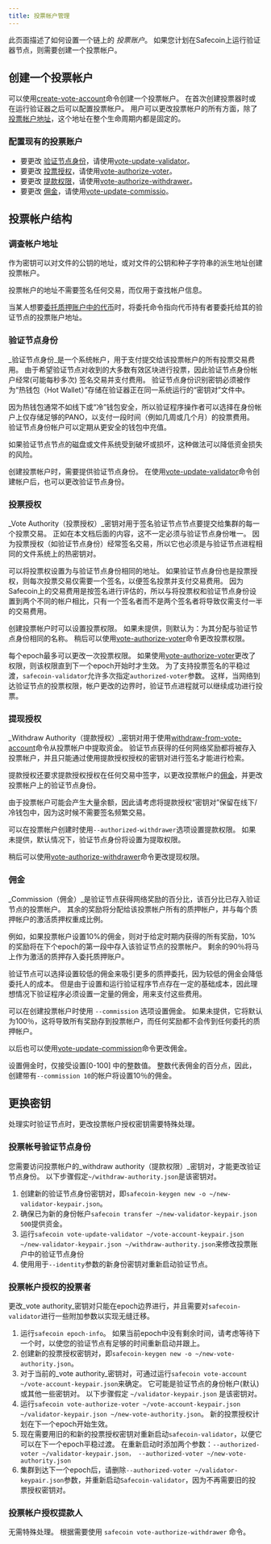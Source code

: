 ```yaml
---
title: 投票帐户管理
---
```


此页面描述了如何设置一个链上的 _投票账户_。  如果您计划在Safecoin上运行验证器节点，则需要创建一个投票帐户。

## 创建一个投票帐户
可以使用[create-vote-account](../cli/usage.md#solana-create-vote-account)命令创建一个投票帐户。 在首次创建投票器时或在运行验证器之后可以配置投票帐户。  用户可以更改投票帐户的所有方面，除了[投票帐户地址](#vote-account-address)，这个地址在整个生命周期内都是固定的。

### 配置现有的投票账户
 - 要更改 [验证节点身份](#validator-identity)，请使用[vote-update-validator](../cli/usage.md#solana-vote-update-validator)。
 - 要更改 [投票授权](#vote-authority)，请使用[vote-authorize-voter](../cli/usage.md#solana-vote-authorize-voter)。
 - 要更改 [提款权限](#withdraw-authority)，请使用[vote-authorize-withdrawer](../cli/usage.md#solana-vote-authorize-withdrawer)。
 - 要更改 [佣金](#commission)，请使用[vote-update-commissio](../cli/usage.md#solana-vote-update-commission)。

## 投票帐户结构

### 调查帐户地址
作为密钥可以对文件的公钥的地址，或对文件的公钥和种子字符串的派生地址创建投票帐户。

投票帐户的地址不需要签名任何交易，而仅用于查找帐户信息。

当某人想要[委托质押账户中的代币](../staking.md)时，将委托命令指向代币持有者要委托给其的验证节点的投票账户地址。

### 验证节点身份

_验证节点身份_是一个系统帐户，用于支付提交给该投票帐户的所有投票交易费用。 由于希望验证节点对收到的大多数有效区块进行投票，因此验证节点身份帐户经常(可能每秒多次) 签名交易并支付费用。  验证节点身份识别密钥必须被作为“热钱包（Hot Wallet）”存储在验证器正在同一系统运行的“密钥对”文件中。

因为热钱包通常不如线下或“冷”钱包安全，所以验证程序操作者可以选择在身份帐户上仅存储足够的PANO，以支付一段时间（例如几周或几个月）的投票费用。  验证节点身份帐户可以定期从更安全的钱包中充值。

如果验证节点节点的磁盘或文件系统受到破坏或损坏，这种做法可以降低资金损失的风险。

创建投票帐户时，需要提供验证节点身份。 在使用[vote-update-validator](../cli/usage.md#solana-vote-update-validator)命令创建帐户后，也可以更改验证节点身份。

### 投票授权

_Vote Authority（投票授权）_密钥对用于签名验证节点节点要提交给集群的每一个投票交易。  正如在本文档后面的内容，这不一定必须与验证节点身份唯一。  因为投票授权（如验证节点身份）经常签名交易，所以它也必须是与验证节点进程相同的文件系统上的热密钥对。

可以将投票权设置为与验证节点身份相同的地址。 如果验证节点身份也是投票授权，则每次投票交易仅需要一个签名，以便签名投票并支付交易费用。  因为Safecoin上的交易费用是按签名进行评估的，所以与将投票权和验证节点身份设置到两个不同的帐户相比，只有一个签名者而不是两个签名者将导致仅需支付一半的交易费用。

创建投票帐户时可以设置投票权限。  如果未提供，则默认为：为其分配与验证节点身份相同的名称。 稍后可以使用[vote-authorize-voter](../cli/usage.md#solana-vote-authorize-voter)命令更改投票权限。

每个epoch最多可以更改一次投票权限。  如果使用[vote-authorize-voter](../cli/usage.md#solana-vote-authorize-voter)更改了权限，则该权限直到下一个epoch开始时才生效。 为了支持投票签名的平稳过渡，`safecoin-validator`允许多次指定`authorized-voter`参数。  这样，当网络到达验证节点的投票权限，帐户更改的边界时，验证节点进程就可以继续成功进行投票。

### 提现授权

_Withdraw Authority（提款授权）_密钥对用于使用[withdraw-from-vote-account](../cli/usage.md#solana-withdraw-from-vote-account)命令从投票帐户中提取资金。  验证节点获得的任何网络奖励都将被存入投票帐户，并且只能通过使用提款授权授权的密钥对进行签名才能进行检索。

提款授权还要求提款授权授权在任何交易中签字，以更改投票帐户的[佣金](#commission)，并更改投票帐户上的验证节点身份。

由于投票帐户可能会产生大量余额，因此请考虑将提款授权“密钥对”保留在线下/冷钱包中，因为这时候不需要签名频繁交易。

可以在投票帐户创建时使用`--authorized-withdrawer`选项设置提款权限。  如果未提供，默认情况下，验证节点身份将设置为提取权限。

稍后可以使用[vote-authorize-withdrawer](../cli/usage.md#solana-vote-authorize-withdrawer)命令更改提现权限。

### 佣金

_Commission（佣金）_是验证节点获得网络奖励的百分比，该百分比已存入验证节点的投票帐户。  其余的奖励将分配给该投票帐户所有的质押帐户，并与每个质押帐户的激活质押权重成比例。

例如，如果投票帐户设置10%的佣金，则对于给定时期内获得的所有奖励，10%的奖励将在下个epoch的第一段中存入该验证节点的投票帐户。 剩余的90％将马上作为激活的质押存入委托质押账户。

验证节点可以选择设置较低的佣金来吸引更多的质押委托，因为较低的佣金会降低委托人的成本。  但是由于设置和运行验证程序节点存在一定的基础成本，因此理想情况下验证程序必须设置一定量的佣金，用来支付这些费用。

可以在创建投票帐户时使用 `--commission` 选项设置佣金。 如果未提供，它将默认为100％，这将导致所有奖励存到投票帐户，而任何奖励都不会传到任何委托的质押帐户。

以后也可以使用[vote-update-commission](../cli/usage.md#solana-vote-update-commission)命令更改佣金。

设置佣金时，仅接受设置[0-100] 中的整数值。 整数代表佣金的百分点，因此，创建带有`--commission 10`的帐户将设置10％的佣金。

## 更换密钥
处理实时验证节点时，更改投票帐户授权密钥需要特殊处理。

### 投票帐号验证节点身份

您需要访问投票帐户的_withdraw authority（提款权限）_密钥对，才能更改验证节点身份。  以下步骤假定`~/withdraw-authority.json`是该密钥对。

1. 创建新的验证节点身份密钥对，即`safecoin-keygen new -o ~/new-validator-keypair.json`。
2. 确保已为新的身份帐户`safecoin transfer ~/new-validator-keypair.json 500`提供资金。
3. 运行`safecoin vote-update-validator ~/vote-account-keypair.json ~/new-validator-keypair.json ~/withdraw-authority.json`来修改投票账户中的验证节点身份
4. 使用用于`--identity`参数的新身份密钥对重新启动验证节点。

### 投票帐户授权的投票者
更改_vote authority_密钥对只能在epoch边界进行，并且需要对`safecoin-validator`进行一些附加参数以实现无缝迁移。

1. 运行`safecoin epoch-info`。  如果当前epoch中没有剩余时间，请考虑等待下一个时，以使您的验证节点有足够的时间重新启动并跟上。
2. 创建新的投票授权密钥对，即`safecoin-keygen new -o ~/new-vote-authority.json`。
3. 对于当前的_vote authority_密钥对，可通过运行`safecoin vote-account ~/vote-account-keypair.json`来确定。  它可能是验证节点的身份帐户(默认) 或其他一些密钥对。  以下步骤假定 `~/validator-keypair.json` 是该密钥对。
4. 运行`safecoin vote-authorize-voter ~/vote-account-keypair.json ~/validator-keypair.json ~/new-vote-authority.json`。 新的投票授权计划在下一个epoch开始生效。
5. 现在需要用旧的和新的投票授权密钥对重新启动`safecoin-validator`，以便它可以在下一个epoch平稳过渡。 在重新启动时添加两个参数：`--authorized-voter ~/validator-keypair.json，
--authorized-voter ~/new-vote-authority.json`
6. 集群到达下一个epoch后，请删除`--authorized-voter ~/validator-keypair.json`参数，并重新启动`Safecoin-validator`，因为不再需要旧的投票授权密钥对。


### 投票帐户授权提款人
无需特殊处理。  根据需要使用 `safecoin vote-authorize-withdrawer` 命令。
